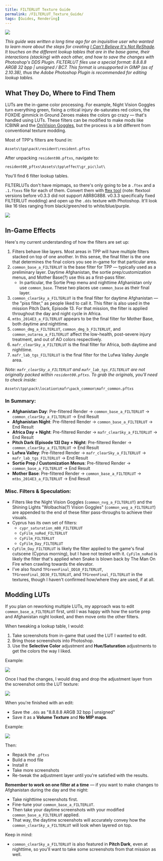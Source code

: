 ```yaml
---
title: FILTERLUT Texture Guide
permalink: /FILTERLUT_Texture_Guide/
tags: [Guides, Rendering]
---
```


![](/assets/FILTERLUT_TEXTURE_GUIDE/Screenshot_texture_exporter.png)

*This guide was written a long time ago for an inquisitive user who wanted to learn more about the steps for creating [I Can't Believe It's Not ReShade](https://www.nexusmods.com/metalgearsolidvtpp/mods/406). It touches on the different lookup tables that are in the base game, their interactions (stacking) with each other, and how to save the changes with Photoshop's DDS Plugin. FILTERLUT files use a special format: 8.8.8.8 ARGB 32 bpp | unsigned / BC7. This format is unsupported in GIMP (as of 2.10.38), thus the Adobe Photoshop Plugin is recommended for editing lookup tables.*

## What They Do, Where to Find Them
LUTs are the in-game color processing. For example, Night Vision Goggles turn everything green, fixing a critical injury de-saturates red colors, the FOXDIE gimmick in Ground Zeroes makes the colors go crazy — that's handled using LUTs. These filters can be modified to make mods like ICBINR and the [OniVision Goggles](https://www.nexusmods.com/metalgearsolidvtpp/mods/402), but the process is a bit different from conventional texture modding.

Most of TPP's filters are found in:
```
Assets\tpp\pack\resident\resident.pftxs
```
After unpacking `resident00.pftxs`, navigate to:
```
resident00_pftxs\Assets\tpp\effect\gr_pic\lut\
```
You'll find 6 filter lookup tables.

FILTERLUTs don't have mipmaps, so there's only going to be a `.ftex` and a `.1.ftexs` file for each of them. Convert them with [ftex tool](https://github.com/Atvaark/FtexTool/releases) (note: ftextool versions before v0.3.3 did not support A8R8G8B8. v0.3.3 specifically fixed FILTERLUT modding) and open up the `.dds` texture with Photoshop. It'll look like 16 tiles ranging from black/green/red to white/blue/purple.

![](/assets/FILTERLUT_TEXTURE_GUIDE/Common_base_a_FILTERLUT.dds.png)

## In-Game Effects
Here's my current understanding of how the filters are set up:

1. Filters behave like layers. Most areas in TPP will have multiple filters stacked on top of one another. In this sense, the final filter is the one that determines the final colors you see in-game for that particular area.
2. `common_base_a_FILTERLUT` is the base filter for TPP — typically used as a preliminary layer. Daytime Afghanistan, the sortie prep/customization menus, and Mother Base(?) use this as a first-pass filter.
   - In particular, the Sortie Prep menu and nighttime Afghanistan only use `common_base`. These two places use `common_base` as their final layer.
3. `common_clearSky_a_FILTERLUT` is the final filter for daytime Afghanistan — the "piss filter," as people liked to call it. This filter is also used in the mission Pitch Dark, Episode 13. For that mission, the filter is applied throughout the day and night cycle in Africa.
4. `mtbs_2014E3_a_FILTERLUT` appears to be the final filter for Mother Base, both daytime and nighttime.
5. `common_dmg_a_FILTERLUT`, `common_dmg_b_FILTERLUT`, and `common_outarea_a_FILTERLUT` affect the low-health, post-severe injury treatment, and out of AO colors respectively.
6. `mafr_clearSky_a_FILTERLUT` is the final filter for Africa, both daytime and nighttime.
7. `mafr_lab_tgs_FILTERLUT` is the final filter for the Lufwa Valley Jungle area.

*Note: `mafr_clearSky_a_FILTERLUT` and `mafr_lab_tgs_FILTERLUT` are not originally packed within `resident00.pftxs`. To grab the originals, you'll need to check inside:*
```
Assets\tpp\pack\location\mafr\pack_common\mafr_common.pftxs
```

### In Summary:

- **Afghanistan Day**: Pre-filtered Render → `common_base_a_FILTERLUT` → `common_clearSky_a_FILTERLUT` → End Result
- **Afghanistan Night**: Pre-filtered Render → `common_base_a_FILTERLUT` → End Result
- **Africa Day + Night**: Pre-filtered Render → `mafr_clearSky_a_FILTERLUT` → End Result
- **Pitch Dark (Episode 13) Day + Night**: Pre-filtered Render → `common_clearSky_a_FILTERLUT` → End Result
- **Lufwa Valley**: Pre-filtered Render → `mafr_clearSky_a_FILTERLUT` → `mafr_lab_tgs_FILTERLUT` → End Result
- **Sortie Prep / Customization Menus**: Pre-filtered Render → `common_base_a_FILTERLUT` → End Result
- **Mother Base**: Pre-filtered Render → `common_base_a_FILTERLUT` → `mtbs_2014E3_a_FILTERLUT` → End Result

### Misc. Filters & Speculation:

- Filters like the Night Vision Goggles (`common_nvg_a_FILTERLUT`) and the Shining Lights "Wolbachia(?) Vision Goggles" (`common_wvg_a_FILTERLUT`) are appended to the end of these filter pass-throughs to achieve their visuals.
- Cyprus has its own set of filters:
  - `cypr_saturation_m80_FILTERLUT`
  - `CyFilm_noRed_FILTERLUT`
  - `CyFilm_FILTERLUT`
  - `CyFilm_Day_FILTERLUT`
- `CyFilm_Day_FILTERLUT` is likely the filter applied to the game's final cutscene (Cyprus morning), but I have not tested with it. `CyFilm_noRed` is likely the filter that's applied when Snake is blown back by The Man On Fire when crawling towards the elevator.
- I've also found `TFGreenFinal_DD10_FILTERLUT`, `TFGreenFinal_DD30_FILTERLUT`, and `TFGreenFinal_FILTERLUT` in the textures, though I haven't confirmed how/where they are used, if at all.

## Modding LUTs
If you plan on reworking multiple LUTs, my approach was to edit `common_base_a_FILTERLUT` first, until I was happy with how the sortie prep and Afghanistan night looked, and then move onto the other filters.

When tweaking a lookup table, I would:
1. Take screenshots from in-game that used the LUT I wanted to edit.
2. Bring those screenshots into Photoshop.
3. Use the **Selective Color** adjustment and **Hue/Saturation** adjustments to get the colors the way I liked.

Example:

![](/assets/FILTERLUT_TEXTURE_GUIDE/AFGH_DAY_1.png)

Once I had the changes, I would drag and drop the adjustment layer from the screenshot onto the LUT texture:

![](/assets/FILTERLUT_TEXTURE_GUIDE/Afgh_filter_2.png)

When you're finished with an edit:
- Save the `.dds` as "8.8.8.8 ARGB 32 bpp | unsigned"
- Save it as a **Volume Texture** and **No MIP maps**.

Example:

![](/assets/FILTERLUT_TEXTURE_GUIDE/Dds_format.png)

Then:
- Repack the `.pftxs`
- Build a mod file
- Install it
- Take more screenshots
- Re-tweak the adjustment layer until you're satisfied with the results.

**Remember to work on one filter at a time** — if you want to make changes to Afghanistan during the day and the night:
- Take nighttime screenshots first.
- Fine-tune your `common_base_a_FILTERLUT`.
- Then take your daytime screenshots with your modified `common_base_a_FILTERLUT` applied.
- That way, the daytime screenshots will accurately convey how the `common_clearSky_a_FILTERLUT` will look when layered on top.

Keep in mind:
- `common_clearSky_a_FILTERLUT` is also featured in **Pitch Dark**, even at nighttime, so you'll want to take some screenshots from that mission as well.
